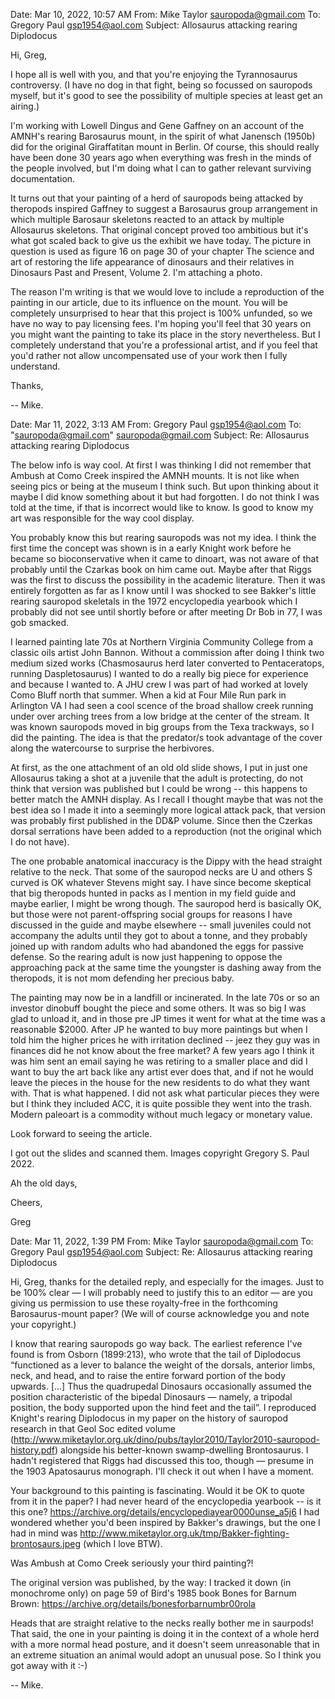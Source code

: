 Date: Mar 10, 2022, 10:57 AM
From: Mike Taylor <sauropoda@gmail.com>
To: Gregory Paul <gsp1954@aol.com>
Subject: Allosaurus attacking rearing Diplodocus

Hi, Greg,

I hope all is well with you, and that you're enjoying the Tyrannosaurus controversy. (I have no dog in that fight, being so focussed on sauropods myself, but it's good to see the possibility of multiple species at least get an airing.)

I'm working with Lowell Dingus and Gene Gaffney on an account of the AMNH's rearing Barosaurus mount, in the spirit of what Janensch (1950b) did for the original Giraffatitan mount in Berlin. Of course, this should really have been done 30 years ago when everything was fresh in the minds of the people involved, but I'm doing what I can to gather relevant surviving documentation.

It turns out that your painting of a herd of sauropods being attacked by theropods inspired Gaffney to suggest a Barosaurus group arrangement in which multiple Barosaur skeletons reacted to an attack by multiple Allosaurus skeletons. That original concept proved too ambitious but it's what got scaled back to give us the exhibit we have today. The picture in question is used as figure 16 on page 30 of your chapter The science and art of restoring the life appearance of dinosaurs and their relatives in Dinosaurs Past and Present, Volume 2. I'm attaching a photo.

The reason I'm writing is that we would love to include a reproduction of the painting in our article, due to its influence on the mount. You will be completely unsurprised to hear that this project is 100% unfunded, so we have no way to pay licensing fees. I'm hoping you'll feel that 30 years on you might want the painting to take its place in the story nevertheless. But I completely understand that you're a professional artist, and if you feel that you'd rather not allow uncompensated use of your work then I fully understand.

Thanks,

-- Mike.





Date: Mar 11, 2022, 3:13 AM
From: Gregory Paul <gsp1954@aol.com>
To: "sauropoda@gmail.com" <sauropoda@gmail.com>
Subject: Re: Allosaurus attacking rearing Diplodocus

The below info is way cool. At first I was thinking I did not remember that Ambush at Como Creek inspired the AMNH mounts. It is not like when seeing pics or being at the museum I think such. But upon thinking about it maybe I did know something about it but had forgotten. I do not think I was told at the time, if that is incorrect would like to know. Is good to know my art was responsible for the way cool display. 

You probably know this but rearing sauropods was not my idea. I think the first time the concept was shown is in a early Knight work before he became so bioconservative when it came to dinoart, was not aware of that probably until the Czarkas book on him came out. Maybe after that Riggs was the first to discuss the possibility in the academic literature. Then it was entirely forgotten as far as I know until I was shocked to see Bakker's little rearing sauropod skeletals in the 1972 encyclopedia yearbook which I probably did not see until shortly before or after meeting Dr Bob in 77, I was gob smacked. 

I learned painting late 70s at Northern Virginia Community College from a classic oils artist John Bannon. Without a commission after doing I think two medium sized works (Chasmosaurus herd later converted to Pentaceratops, running Daspletosaurus) I wanted to do a really big piece for experience and because I wanted to. A JHU crew I was part of had worked at lovely Como Bluff north that summer. When a kid at Four Mile Run park in Arlington VA I had seen a cool scence of the broad shallow creek running under over arching trees from a low bridge at the center of the stream. It was known sauropods moved in big groups from the Texa trackways, so I did the painting. The idea is that the predator/s took advantage of the cover along the watercourse to surprise the herbivores. 

At first, as the one attachment of an old old slide shows, I put in just one Allosaurus taking a shot at a juvenile that the adult is protecting, do not think that version was published but I could be wrong -- this happens to better match the AMNH display. As I recall I thought maybe that was not the best idea so I made it into a seemingly more logical attack pack, that version was probably first published in the DD&P volume. Since then the Czerkas dorsal serrations have been added to a reproduction (not the original which I do not have). 

The one probable anatomical inaccuracy is the Dippy with the head straight relative to the neck. That some of the sauropod necks are U and others S curved is OK whatever Stevens might say. I have since become skeptical that big theropods hunted in packs as I mention in my field guide and maybe earlier, I might be wrong though. The sauropod herd is basically OK, but those were not parent-offspring social groups for reasons I have discussed in the guide and maybe elsewhere -- small juveniles could not accompany the adults until they got to about a tonne, and they probably joined up with random adults who had abandoned the eggs for passive defense. So the rearing adult is now just happening to oppose the approaching pack at the same time the youngster is dashing away from the theropods, it is not mom defending her precious baby. 

The painting may now be in a landfill or incinerated. In the late 70s or so an investor dinobuff bought the piece and some others. It was so big I was glad to unload it, and in those pre JP times it went for what at the time was a reasonable $2000. After JP he wanted to buy more paintings but when I told him the higher prices he with irritation declined -- jeez they guy was in finances did he not know about the free market? A few years ago I think it was him sent an email saying he was retiring to a smaller place and did I want to buy the art back like any artist ever does that, and if not he would leave the pieces in the house for the new residents to do what they want with. That is what happened. I did not ask what particular pieces they were but I think they included ACC, it is quite possible they went into the trash. Modern paleoart is a commodity without much legacy or monetary value. 

Look forward to seeing the article.

I got out the slides and scanned them. Images copyright Gregory S. Paul 2022. 

Ah the old days, 

Cheers, 

Greg




Date: Mar 11, 2022, 1:39 PM
From: Mike Taylor <sauropoda@gmail.com>
To: Gregory Paul <gsp1954@aol.com>
Subject: Re: Allosaurus attacking rearing Diplodocus

Hi, Greg, thanks for the detailed reply, and especially for the images. Just to be 100% clear — I will probably need to justify this to an editor — are you giving us permission to use these royalty-free in the forthcoming Barosaurus-mount paper? (We will of course acknowledge you and note your copyright.)

I know that rearing sauropods go way back. The earliest reference I've found is from Osborn (1899:213), who wrote that the tail of Diplodocus “functioned as a lever to balance the weight of the dorsals, anterior limbs, neck, and head, and to raise the entire forward portion of the body upwards. […] Thus the quadrupedal Dinosaurs occasionally assumed the position characteristic of the bipedal Dinosaurs — namely, a tripodal position, the body supported upon the hind feet and the tail”. I reproduced Knight's rearing Diplodocus in my paper on the history of sauropod research in that Geol Soc edited volume (http://www.miketaylor.org.uk/dino/pubs/taylor2010/Taylor2010-sauropod-history.pdf) alongside his better-known swamp-dwelling Brontosaurus. I hadn't registered that Riggs had discussed this too, though — presume in the 1903 Apatosaurus monograph. I'll check it out when I have a moment.

Your background to this painting is fascinating. Would it be OK to quote from it in the paper? I had never heard of the encyclopedia yearbook -- is it this one? https://archive.org/details/encyclopediayear0000unse_a5j6
I had wondered whether you'd been inspired by Bakker's drawings, but the one I had in mind was http://www.miketaylor.org.uk/tmp/Bakker-fighting-brontosaurs.jpeg (which I love BTW).

Was Ambush at Como Creek seriously your third painting?!

The original version was published, by the way: I tracked it down (in monochrome only) on page 59 of Bird's 1985 book Bones for Barnum Brown: https://archive.org/details/bonesforbarnumbr00rola

Heads that are straight relative to the necks really bother me in saurpods! That said, the one in your painting is doing it in the context of a whole herd with a more normal head posture, and it doesn't seem unreasonable that in an extreme situation an animal would adopt an unusual pose. So I think you got away with it :-)

-- Mike.



